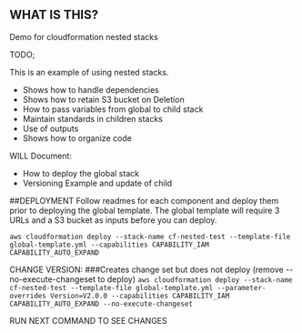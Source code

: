 ## WHAT IS THIS?
Demo for cloudformation nested stacks

TODO;

This is an example of using nested stacks.

- Shows how to handle dependencies
- Shows how to retain S3 bucket on Deletion
- How to pass variables from global to child stack
- Maintain standards in children stacks
- Use of outputs
- Shows how to organize code


WILL Document:
- How to deploy the global stack
- Versioning Example and update of child


##DEPLOYMENT
Follow readmes for each component and deploy them prior to deploying the global template.
The global template will require 3 URLs and a S3 bucket as inputs before you can deploy.

```aws cloudformation deploy --stack-name cf-nested-test --template-file global-template.yml --capabilities CAPABILITY_IAM CAPABILITY_AUTO_EXPAND```

CHANGE VERSION:
###Creates change set but does not deploy (remove --no-execute-changeset to deploy)
```aws cloudformation deploy --stack-name cf-nested-test --template-file global-template.yml --parameter-overrides Version=V2.0.0 --capabilities CAPABILITY_IAM CAPABILITY_AUTO_EXPAND --no-execute-changeset```

RUN NEXT COMMAND TO SEE CHANGES
